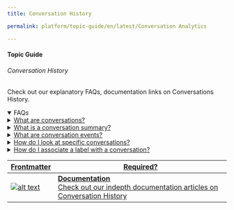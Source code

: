 ```yaml
---
title: Conversation History

permalink: platform/topic-guide/en/latest/Conversation Analytics

---
```


#### Topic Guide
###### Conversation History

 Check out our explanatory FAQs, documentation links on Conversations History.

<details open>
  <summary>FAQs
  </summary>
 <a class="nested-accordian-link" target="_blank" href="https://developer.kore.ai/docs/bots/analyzing-your-bot/overview-dashboard/">

  <details class="nested-details">
 
  <summary>What are conversations?
  </summary>

 
Conversations include the voice call or chat communication between a virtual assistant and a customer to fulfill a specific task. They can be one of the following types:

Interactive: Involves a two-way information (requests and responses) exchange between the virtual assistant and the customer.
Non-interactive: Involves one-way information exchange from the virtual assistant to the customer.
  </details>
 </a>


  <a class="nested-accordian-link" target="_blank" href="https://developer.kore.ai/docs/bots/analyzing-your-bot/overview-dashboard/#Self-service">
 
  <details class="nested-details">
 
  <summary>What is a conversation summary?
  </summary>

The Conversation Summary on the Conversation History dashboard displays the number of user messages, bot messages, identified and unidentified intents, and the tasks that have completed and failed in a conversation. 

  </details>
 </a>

 
  <a class="nested-accordian-link" target="_blank" href="https://developer.kore.ai/docs/bots/analyzing-your-bot/overview-dashboard/#Filter_Criteria">
 
  <details class="nested-details">
 
  <summary>What are conversation events?
  </summary>

 A conversation event is a sequence of occurrences that are triggered by a specific action from the customer (based on their intent) and the virtual assistant during a conversation.

  </details>
 </a>

 
 <a class="nested-accordian-link" target="_blank" href="https://developer.kore.ai/docs/bots/analyzing-your-bot/overview-dashboard/#Filter_Criteria">
 
  <details class="nested-details">
 
  <summary>How do I look at specific conversations?
  </summary>

To look at a specific conversation on the Conversation History Dashboard, select the relevant filters from the filter selection panel and view the conversation based on the label tagged to the conversation.

  </details>

</a>
  
  <a class="nested-accordian-link" target="_blank" href="https://developer.kore.ai/docs/bots/analyzing-your-bot/overview-dashboard/#Filter_Criteria">
 
  <details class="nested-details">
 
  <summary>How do I associate a label with a conversation?
  </summary>

Labels tagged to a conversation help the analyst identify the criticality and the action needed for a conversation. On the Conversation History dashboard, you can add a default (system-defined) label to a conversation or create a custom label.

  </details>

</a>

 </details>

 <a class="doc-link" target="_blank" href="https://developer.kore.ai/docs/bots/analyzing-your-bot/overview-dashboard/">
 

| Frontmatter | Required? |
|-------------|-------------|
| ![alt text](images/docIcon.svg "Title") | **Documentation**  <br /> Check out our indepth documentation articles on Conversation History | 


</a>

